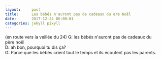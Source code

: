 ```yaml
---
layout:     post
title:      Les bébés n'auront pas de cadeaux du ère Noël
date:       2017-12-24 00:00:01
categories: jekyll pixyll
---
```


(en route vers la veillée du 24)
G: les bébés n'auront pas de cadeaux du père noël  
D: ah bon, pourquoi tu dis ça?  
G: Parce que les bébés crient tout le temps et ils écoutent pas les parents.
